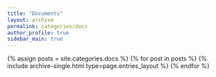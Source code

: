 ```yaml
---
title: "Documents"
layout: archive
permalink: categories/docs
author_profile: true
sidebar_main: true
---
```


{% assign posts = site.categories.docs %}
{% for post in posts %} {% include archive-single.html type=page.entries_layout %} {% endfor %}